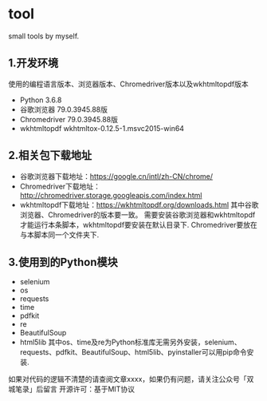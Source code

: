 # tool
small tools by myself.

## 1.开发环境
使用的编程语言版本、浏览器版本、Chromedriver版本以及wkhtmltopdf版本
- Python 3.6.8
- 谷歌浏览器 79.0.3945.88版
- Chromedriver 79.0.3945.88版
- wkhtmltopdf wkhtmltox-0.12.5-1.msvc2015-win64

## 2.相关包下载地址
- 谷歌浏览器下载地址：https://google.cn/intl/zh-CN/chrome/
- Chromedriver下载地址：http://chromedriver.storage.googleapis.com/index.html
- wkhtmltopdf下载地址：https://wkhtmltopdf.org/downloads.html
其中谷歌浏览器、Chromedriver的版本要一致。
需要安装谷歌浏览器和wkhtmltopdf才能运行本条脚本，wkhtmltopdf要安装在默认目录下.
Chromedriver要放在与本脚本同一个文件夹下.

## 3.使用到的Python模块
- selenium
- os
- requests
- time
- pdfkit
- re
- BeautifulSoup
- html5lib
其中os、time及re为Python标准库无需另外安装，selenium、requests、pdfkit、BeautifulSoup、html5lib、pyinstaller可以用pip命令安装.

如果对代码的逻辑不清楚的请查阅文章xxxx，如果仍有问题，请关注公众号「双城笔录」后留言
开源许可：基于MIT协议

